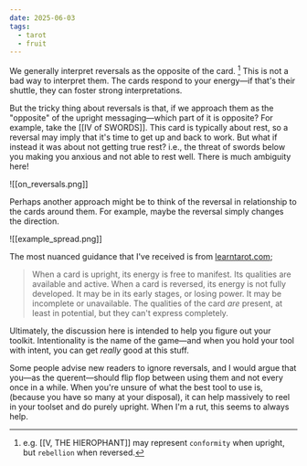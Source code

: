 ```yaml
---
date: 2025-06-03
tags:
  - tarot
  - fruit
---
```


We generally interpret reversals as the opposite of the card. [^1] This is not a bad way to interpret them. The cards respond to your energy—if that's their shuttle, they can foster strong interpretations.

But the tricky thing about reversals is that, if we approach them as the "opposite" of the upright messaging—which part of it is opposite? For example, take the [[IV of SWORDS]]. This card is typically about rest, so a reversal may imply that it's time to get up and back to work. But what if instead it was about not getting true rest? i.e., the threat of swords below you making you anxious and not able to rest well. There is much ambiguity here!

![[on_reversals.png]]

Perhaps another approach might be to think of the reversal in relationship to the cards around them. For example, maybe the reversal simply changes the direction.

![[example_spread.png]]

The most nuanced guidance that I've received is from [learntarot.com](https://www.learntarot.com/less17.htm);
> When a card is upright, its energy is free to manifest. Its qualities are available and active. When a card is reversed, its energy is not fully developed. It may be in its early stages, or losing power. It may be incomplete or unavailable. The qualities of the card _are_ present, at least in potential, but they can't express completely.

Ultimately, the discussion here is intended to help you figure out your toolkit. Intentionality is the name of the game—and when you hold your tool with intent, you can get *really* good at this stuff.

Some people advise new readers to ignore reversals, and I would argue that you—as the querent—should flip flop between using them and not every once in a while. When you're unsure of what the best tool to use is, (because you have so many at your disposal), it can help massively to reel in your toolset and do purely upright. When I'm a rut, this seems to always help.

[^1]: e.g. [[V, THE HIEROPHANT]] may represent `conformity` when upright, but `rebellion` when reversed. 